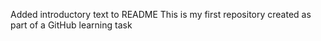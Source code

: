 Added introductory text to README
This is my first repository created as part of a GitHub learning task
